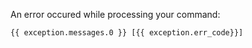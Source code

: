 An error occured while processing your command:

    {{ exception.messages.0 }} [{{ exception.err_code}}]
